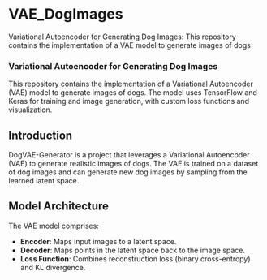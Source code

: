 # VAE_DogImages
Variational Autoencoder for Generating Dog Images: This repository contains the implementation of a VAE model to generate images of dogs


### Variational Autoencoder for Generating Dog Images

This repository contains the implementation of a Variational Autoencoder (VAE) model to generate images of dogs. The model uses TensorFlow and Keras for training and image generation, with custom loss functions and visualization.

## Introduction

DogVAE-Generator is a project that leverages a Variational Autoencoder (VAE) to generate realistic images of dogs. The VAE is trained on a dataset of dog images and can generate new dog images by sampling from the learned latent space.

## Model Architecture

The VAE model comprises:
- **Encoder**: Maps input images to a latent space.
- **Decoder**: Maps points in the latent space back to the image space.
- **Loss Function**: Combines reconstruction loss (binary cross-entropy) and KL divergence.



